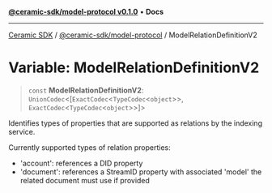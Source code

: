 [**@ceramic-sdk/model-protocol v0.1.0**](../README.md) • **Docs**

***

[Ceramic SDK](../../../README.md) / [@ceramic-sdk/model-protocol](../README.md) / ModelRelationDefinitionV2

# Variable: ModelRelationDefinitionV2

> `const` **ModelRelationDefinitionV2**: `UnionCodec`\<[`ExactCodec`\<`TypeCodec`\<`object`\>\>, `ExactCodec`\<`TypeCodec`\<`object`\>\>]\>

Identifies types of properties that are supported as relations by the indexing service.

Currently supported types of relation properties:
- 'account': references a DID property
- 'document': references a StreamID property with associated 'model' the related document must use if provided
